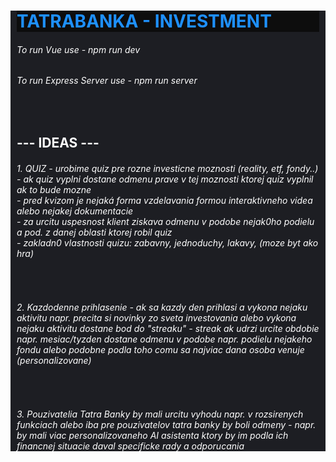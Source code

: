 <div style="color: white; background-color: #1d1e23; padding-left: 10px; padding-right: 10px">

<h1 style="color: dodgerblue; background-color: #0d0d0d"> TATRABANKA - INVESTMENT </h1>

<h6>To run Vue use - npm run dev </h6>

<h6>To run Express Server use - npm run server <br /></h6>
<br />

<h2> --- IDEAS --- </h2>

<h6>
1. QUIZ
- urobime quiz pre rozne investicne moznosti (reality, etf, fondy..) <br />
- ak quiz vyplni dostane odmenu prave v tej moznosti ktorej quiz vyplnil ak to bude mozne <br />
- pred kvizom je nejaká forma vzdelavania formou interaktivneho videa alebo nejakej dokumentacie <br />
- za urcitu uspesnost klient ziskava odmenu v podobe nejak0ho podielu a pod. z danej oblasti ktorej robil quiz <br />
- zakladn0 vlastnosti quizu: zabavny, jednoduchy, lakavy, (moze byt ako hra)
</h6>
<br />

<h6>
2. Kazdodenne prihlasenie
- ak sa kazdy den prihlasi a vykona nejaku aktivitu napr. precita si novinky zo sveta investovania alebo vykona nejaku aktivitu dostane bod do "streaku"
- streak ak udrzi urcite obdobie napr. mesiac/tyzden dostane odmenu v podobe napr. podielu nejakeho fondu alebo podobne podla toho comu sa najviac dana osoba venuje (personalizovane)
</h6>
<br />

<h6>
3. Pouzivatelia Tatra Banky by mali urcitu vyhodu napr. v rozsirenych funkciach alebo iba pre pouzivatelov tatra banky by boli odmeny
- napr. by mali viac personalizovaneho AI asistenta ktory by im podla ich financnej situacie daval specificke rady a odporucania
</h6>

</div>
